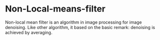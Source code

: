 # Non-Local-means-filter
Non-local mean filter is an algorithm in image processing for image denoising.  Like other algorithm, it based on the basic remark: denoising is achieved by averaging.
